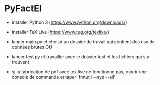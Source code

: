 # PyFactEl

- installer Python 3 (https://www.python.org/downloads/)
- installer TeX Live (https://www.tug.org/texlive/)
- lancer main.py et choisir un dossier de travail qui contient des csv de données brutes
OU
- lancer test.py et travailler avec le dossier test et les fichiers qui s'y trouvent

- si la fabrication de pdf avec tex live ne fonctionne pas, ouvrir une console de commande et taper 'fmtutil --sys --all'
